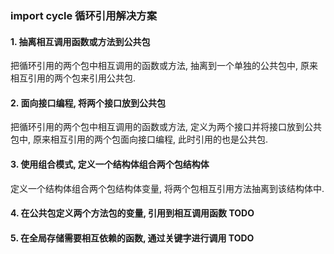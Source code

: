 ### import cycle 循环引用解决方案

#### 1. 抽离相互调用函数或方法到公共包

把循环引用的两个包中相互调用的函数或方法, 抽离到一个单独的公共包中, 原来相互引用的两个包来引用公共包.


#### 2. 面向接口编程, 将两个接口放到公共包

把循环引用的两个包中相互调用的函数或方法, 定义为两个接口并将接口放到公共包中, 原来相互引用的两个包面向接口编程, 此时引用的也是公共包.


#### 3. 使用组合模式, 定义一个结构体组合两个包结构体

定义一个结构体组合两个包结构体变量, 将两个包相互引用方法抽离到该结构体中.


#### 4. 在公共包定义两个方法包的变量, 引用到相互调用函数 TODO

#### 5. 在全局存储需要相互依赖的函数, 通过关键字进行调用 TODO
